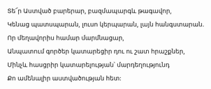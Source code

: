 Տե՜ր Աստված բարերար, բազմապարգև թագավոր,

Կենաց պատսպարան, լուսո կերպարան, լայն հանգստարան.

Որ մեղավորիս համար մարմնացար,

Անպատում գործեր կատարեցիր դու ու շատ հրաշքներ,

Մինչև հասցրիր կատարելության՝ մարդեղությունդ

Քո ամենալիր աստվածության հետ: